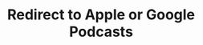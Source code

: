---
title: Redirect to Apple or Google Podcasts
redirect_from:
- /078r/
- /zadnja/
redirect_to: https://pod.fo/e/172f01
---